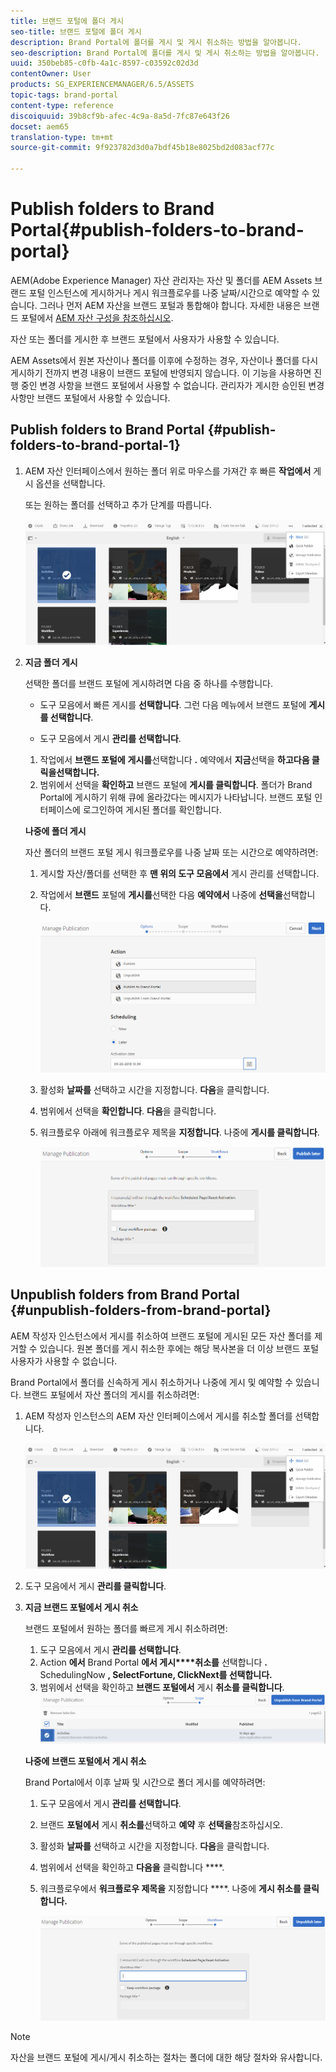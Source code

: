 ```yaml
---
title: 브랜드 포털에 폴더 게시
seo-title: 브랜드 포털에 폴더 게시
description: Brand Portal에 폴더를 게시 및 게시 취소하는 방법을 알아봅니다.
seo-description: Brand Portal에 폴더를 게시 및 게시 취소하는 방법을 알아봅니다.
uuid: 350beb85-c0fb-4a1c-8597-c03592c02d3d
contentOwner: User
products: SG_EXPERIENCEMANAGER/6.5/ASSETS
topic-tags: brand-portal
content-type: reference
discoiquuid: 39b8cf9b-afec-4c9a-8a5d-7fc87e643f26
docset: aem65
translation-type: tm+mt
source-git-commit: 9f923782d3d0a7bdf45b18e8025bd2d083acf77c

---
```



# Publish folders to Brand Portal{#publish-folders-to-brand-portal}

AEM(Adobe Experience Manager) 자산 관리자는 자산 및 폴더를 AEM Assets 브랜드 포털 인스턴스에 게시하거나 게시 워크플로우를 나중 날짜/시간으로 예약할 수 있습니다. 그러나 먼저 AEM 자산을 브랜드 포털과 통합해야 합니다. 자세한 내용은 브랜드 포털에서 [AEM 자산 구성을 참조하십시오](/help/assets/configure-aem-assets-with-brand-portal.md).

자산 또는 폴더를 게시한 후 브랜드 포털에서 사용자가 사용할 수 있습니다.

AEM Assets에서 원본 자산이나 폴더를 이후에 수정하는 경우, 자산이나 폴더를 다시 게시하기 전까지 변경 내용이 브랜드 포털에 반영되지 않습니다. 이 기능을 사용하면 진행 중인 변경 사항을 브랜드 포털에서 사용할 수 없습니다. 관리자가 게시한 승인된 변경 사항만 브랜드 포털에서 사용할 수 있습니다.

## Publish folders to Brand Portal {#publish-folders-to-brand-portal-1}

1. AEM 자산 인터페이스에서 원하는 폴더 위로 마우스를 가져간 후 빠른 **작업에서** 게시 옵션을 선택합니다.

   또는 원하는 폴더를 선택하고 추가 단계를 따릅니다.

   ![publish2bp](assets/publish2bp.png)

1. **지금 폴더 게시**

   선택한 폴더를 브랜드 포털에 게시하려면 다음 중 하나를 수행합니다.

   * 도구 모음에서 빠른 게시를 **선택합니다**. 그런 다음 메뉴에서 브랜드 포털에 **게시를 선택합니다**.

   * 도구 모음에서 게시 **관리를 선택합니다**.
   1. 작업에서 **브랜드 포털에** **게시를**&#x200B;선택합니다 **.** 예약에서 **지금**&#x200B;선택을 **하고다음 클릭을선택합니다.**
   1. 범위에서 선택을 **확인하고** 브랜드 포털에 **게시를 클릭합니다**.
   폴더가 Brand Portal에 게시하기 위해 큐에 올라갔다는 메시지가 나타납니다. 브랜드 포털 인터페이스에 로그인하여 게시된 폴더를 확인합니다.

   **나중에 폴더 게시**

   자산 폴더의 브랜드 포털 게시 워크플로우를 나중 날짜 또는 시간으로 예약하려면:

   1. 게시할 자산/폴더를 선택한 후 **맨 위의 도구 모음에서** 게시 관리를 선택합니다.
   1. 작업에서 **브랜드** 포털에 **게시를**&#x200B;선택한 다음 **예약에서** 나중에 **선택을**&#x200B;선택합니다.

      ![publishlatebing](assets/publishlaterbp.png)

   1. 활성화 **날짜를** 선택하고 시간을 지정합니다. **다음**&#x200B;을 클릭합니다.
   1. 범위에서 선택을 **확인합니다**. **다음**&#x200B;을 클릭합니다.
   1. 워크플로우 아래에 워크플로우 제목을 **지정합니다**. 나중에 **게시를 클릭합니다**.

      ![managechedlepub](assets/manageschedulepub.png)



## Unpublish folders from Brand Portal {#unpublish-folders-from-brand-portal}

AEM 작성자 인스턴스에서 게시를 취소하여 브랜드 포털에 게시된 모든 자산 폴더를 제거할 수 있습니다. 원본 폴더를 게시 취소한 후에는 해당 복사본을 더 이상 브랜드 포털 사용자가 사용할 수 없습니다.

Brand Portal에서 폴더를 신속하게 게시 취소하거나 나중에 게시 및 예약할 수 있습니다. 브랜드 포털에서 자산 폴더의 게시를 취소하려면:

1. AEM 작성자 인스턴스의 AEM 자산 인터페이스에서 게시를 취소할 폴더를 선택합니다.

   ![publish2bp-1](assets/publish2bp.png)

1. 도구 모음에서 게시 **관리를 클릭합니다**.

1. **지금 브랜드 포털에서 게시 취소**

   브랜드 포털에서 원하는 폴더를 빠르게 게시 취소하려면:

   1. 도구 모음에서 게시 **관리를 선택합니다**.
   1. Action **에서** Brand Portal **에서 게시****취소를** 선택합니다 **.** SchedulingNow **, SelectFortune, ClickNext를 선택합니다.**
   1. 범위에서 선택을 확인하고 **브랜드 포털에서** 게시 **취소를 클릭합니다**.
   ![게시 취소 확인](assets/confirm-unpublish.png)

   **나중에 브랜드 포털에서 게시 취소**

   Brand Portal에서 이후 날짜 및 시간으로 폴더 게시를 예약하려면:

   1. 도구 모음에서 게시 **관리를 선택합니다**.
   1. 브랜드 **포털에서** 게시 **취소를**&#x200B;선택하고 **예약** 후 **선택을**&#x200B;참조하십시오.
   1. 활성화 **날짜를** 선택하고 시간을 지정합니다. **다음**&#x200B;을 클릭합니다.
   1. 범위에서 선택을 확인하고 **다음을** 클릭합니다 ****.
   1. 워크플로우에서 **워크플로우 제목을** 지정합니다 ****. 나중에 **게시 취소를 클릭합니다.**

      ![게시 취소 워크플로우](assets/unpublishworkflows.png)


>[!NOTE]
>
>자산을 브랜드 포털에 게시/게시 취소하는 절차는 폴더에 대한 해당 절차와 유사합니다.

